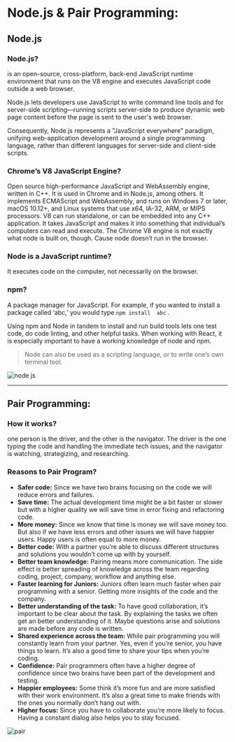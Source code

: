 # Node.js & Pair Programming:

## Node.js 

### Node.js? 

is an open-source, cross-platform, back-end JavaScript runtime environment that runs on the V8 engine and executes JavaScript code outside a web browser.

 Node.js lets developers use JavaScript to write command line tools and for server-side scripting—running scripts server-side to produce dynamic web page content before the page is sent to the user's web browser. 
 
 Consequently, Node.js represents a "JavaScript everywhere" paradigm, unifying web-application development around a single programming language, rather than different languages for server-side and client-side scripts.


### Chrome’s V8 JavaScript Engine?
Open source high-performance JavaScript and WebAssembly engine, written in C++. It is used in Chrome and in Node.js, among others. It implements ECMAScript and WebAssembly, and runs on Windows 7 or later, macOS 10.12+, and Linux systems that use x64, IA-32, ARM, or MIPS processors. V8 can run standalone, or can be embedded into any C++ application.
It takes JavaScript and makes it into something that individual’s computers can read and execute. The Chrome V8 engine is not exactly what node is built on, though. Cause node doesn’t run in the browser.


 ### Node is a JavaScript runtime?
 It executes code on the computer, not necessarily on the browser.

### npm?
 A package manager for JavaScript. For example, if you wanted to install a package called ‘abc,’ you would type `npm install  abc` . 

Using npm and Node in tandem to install and run build tools lets one test code, do code linting, and other helpful tasks. When working with React, it is especially important to have a working knowledge of node and npm.


> Node can also be used as a scripting language, or to write one’s own terminal tool.

![node js](https://res.cloudinary.com/jerrick/image/upload/v1612867327/602266ffe5abae001c525360.gif)

___

## Pair Programming: 
### How it works? 
one person is the driver, and the other is the navigator. The driver is the one typing the code and handling the immediate tech issues, and the navigator is watching, strategizing, and researching.

### Reasons to Pair Program?
* **Safer code:** Since we have two brains focusing on the code we will reduce errors and failures.
* **Save time:** The actual development time might be a bit faster or slower but with a higher quality we will save time in error fixing and refactoring code.
* **More money:** Since we know that time is money we will save money too. But also if we have less errors and other issues we will have happier users. Happy users is often equal to more money.
* **Better code:** With a partner you’re able to discuss different structures and solutions you wouldn’t come up with by yourself.
* **Better team knowledge:** Pairing means more communication. The side effect is better spreading of knowledge across the team regarding coding, project, company, workflow and anything else.
* **Faster learning for Juniors:** Juniors often learn much faster when pair programming with a senior. Getting more insights of the code and the company.
* **Better understanding of the task:** To have good collaboration, it’s important to be clear about the task. By explaining the tasks we often get an better understanding of it. Maybe questions arise and solutions are made before any code is written.
* **Shared experience across the team:** While pair programming you will constantly learn from your partner. Yes, even if you’re senior, you have things to learn. It’s also a good time to share your tips when you’re coding.
* **Confidence:** Pair programmers often have a higher degree of confidence since two brains have been part of the development and testing.
* **Happier employees:** Some think it’s more fun and are more satisfied with their work environment. It’s also a great time to make friends with the ones you normally don’t hang out with.
* **Higher focus:** Since you have to collaborate you’re more likely to focus. Having a constant dialog also helps you to stay focused.

![pair](https://www.invensis.net/blog/wp-content/uploads/2021/06/pair-programming-concept-illustration_114360-2170.jpg)